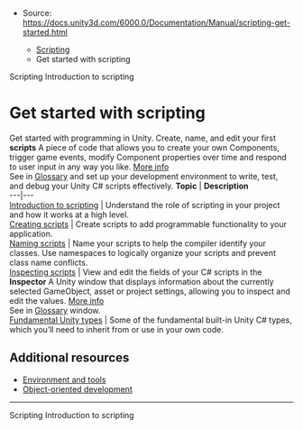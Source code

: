 * Source: https://docs.unity3d.com/6000.0/Documentation/Manual/scripting-get-started.html

  * [Scripting](https://docs.unity3d.com/6000.0/Documentation/Manual/scripting.html)
  * Get started with scripting


[](https://docs.unity3d.com/6000.0/Documentation/Manual/scripting.html)
Scripting
[](https://docs.unity3d.com/6000.0/Documentation/Manual/intro-to-scripting.html)
Introduction to scripting
# Get started with scripting
Get started with programming in Unity. Create, name, and edit your first **scripts** A piece of code that allows you to create your own Components, trigger game events, modify Component properties over time and respond to user input in any way you like. [More info](https://docs.unity3d.com/6000.0/Documentation/Manual/creating-scripts.html)  
See in [Glossary](https://docs.unity3d.com/6000.0/Documentation/Manual/Glossary.html#Scripts) and set up your development environment to write, test, and debug your Unity C# scripts effectively.
**Topic** | **Description**  
---|---  
[Introduction to scripting](https://docs.unity3d.com/6000.0/Documentation/Manual/intro-to-scripting.html) | Understand the role of scripting in your project and how it works at a high level.  
[Creating scripts](https://docs.unity3d.com/6000.0/Documentation/Manual/creating-scripts.html) | Create scripts to add programmable functionality to your application.  
[Naming scripts](https://docs.unity3d.com/6000.0/Documentation/Manual/naming-scripts.html) | Name your scripts to help the compiler identify your classes. Use namespaces to logically organize your scripts and prevent class name conflicts.  
[Inspecting scripts](https://docs.unity3d.com/6000.0/Documentation/Manual/inspecting-scripts.html) | View and edit the fields of your C# scripts in the **Inspector** A Unity window that displays information about the currently selected GameObject, asset or project settings, allowing you to inspect and edit the values. [More info](https://docs.unity3d.com/6000.0/Documentation/Manual/UsingTheInspector.html)  
See in [Glossary](https://docs.unity3d.com/6000.0/Documentation/Manual/Glossary.html#Inspector) window.  
[Fundamental Unity types](https://docs.unity3d.com/6000.0/Documentation/Manual/fundamental-unity-types.html) | Some of the fundamental built-in Unity C# types, which you’ll need to inherit from or use in your own code.  
## Additional resources
  * [Environment and tools](https://docs.unity3d.com/6000.0/Documentation/Manual/environment-and-tools.html)
  * [Object-oriented development](https://docs.unity3d.com/6000.0/Documentation/Manual/object-oriented-development.html)


* * *
[](https://docs.unity3d.com/6000.0/Documentation/Manual/scripting.html)
Scripting
[](https://docs.unity3d.com/6000.0/Documentation/Manual/intro-to-scripting.html)
Introduction to scripting
